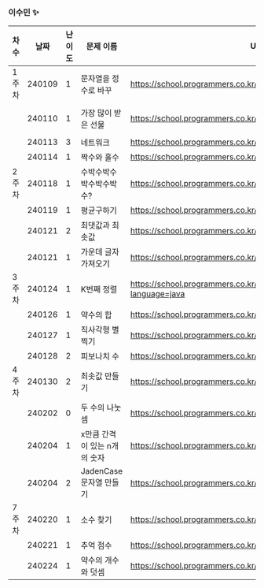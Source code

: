 
### 이수민 ✨
|차수|날짜|난이도|문제 이름|URL|비고|
|----|----|----|----|----|----|
|1주차|240109|1|문자열을 정수로 바꾸|https://school.programmers.co.kr/learn/courses/30/lessons/12925|String|
||240110|1|가장 많이 받은 선물|https://school.programmers.co.kr/learn/courses/30/lessons/258712|2024 KAKAO WINTER INTERNSHIP|
||240113|3|네트워크|https://school.programmers.co.kr/learn/courses/30/lessons/43162|dfs/bfs|
||240114|1|짝수와 홀수|https://school.programmers.co.kr/learn/courses/30/lessons/12937|수학 간단구현|
|2주차|240118|1|수박수박수박수박수박수?|https://school.programmers.co.kr/learn/courses/30/lessons/12922|구현|
||240119|1|평균구하기|https://school.programmers.co.kr/learn/courses/30/lessons/12944|자료형 주의|
||240121|2|최댓값과 최솟값|https://school.programmers.co.kr/learn/courses/30/lessons/12939|문자열 쪼개기!|
||240121|1|가운데 글자 가져오기|https://school.programmers.co.kr/learn/courses/30/lessons/12903|String.valueOf|
|3주차|240124|1|K번째 정렬|https://school.programmers.co.kr/learn/courses/30/lessons/42748?language=java|알고리즘 고득점 KIT|
||240126|1|약수의 합|https://school.programmers.co.kr/learn/courses/30/lessons/12928|쉬운문제|
||240127|1|직사각형 별찍기|https://school.programmers.co.kr/learn/courses/30/lessons/12969|쉬운문제|
||240128|2|피보나치 수|https://school.programmers.co.kr/learn/courses/30/lessons/12945|dp|
|4주차|240130|2|최솟값 만들기|https://school.programmers.co.kr/learn/courses/30/lessons/12941|구현|
||240202|0|두 수의 나눗셈|https://school.programmers.co.kr/learn/courses/30/lessons/120806|재활|
||240204|1|x만큼 간격이 있는 n개의 숫자|https://school.programmers.co.kr/learn/courses/30/lessons/12954|long과 int 형변환 주의|
||240204|2|JadenCase 문자열 만들기|https://school.programmers.co.kr/learn/courses/30/lessons/12951|아직 푸는중.(흔적)|
|7주차|240220|1|소수 찾기|https://school.programmers.co.kr/learn/courses/30/lessons/12921|에라토스테네스의 체|
||240221|1|추억 점수|https://school.programmers.co.kr/learn/courses/30/lessons/176963|3중반복문|
||240224|1|약수의 개수와 덧셈|https://school.programmers.co.kr/learn/courses/30/lessons/77884|연산|
